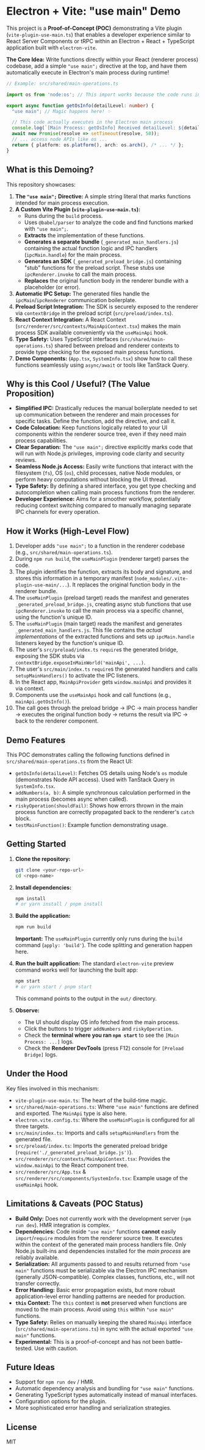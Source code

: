 # Electron + Vite: "use main" Demo

This project is a **Proof-of-Concept (POC)** demonstrating a Vite plugin (`vite-plugin-use-main.ts`) that enables a developer experience similar to React Server Components or tRPC within an Electron + React + TypeScript application built with `electron-vite`.

**The Core Idea:** Write functions directly within your React (renderer process) codebase, add a simple `"use main";` directive at the top, and have them automatically execute in Electron's main process during runtime!

```typescript
// Example: src/shared/main-operations.ts

import os from 'node:os'; // This import works because the code runs in main!

export async function getOsInfo(detailLevel: number) {
  "use main"; // Magic happens here! ✨

  // This code actually executes in the Electron main process
  console.log(`[Main Process: getOsInfo] Received detailLevel: ${detailLevel}`);
  await new Promise(resolve => setTimeout(resolve, 50));
  // ... access node APIs like os ...
  return { platform: os.platform(), arch: os.arch(), /* ... */ };
}
```

## What is this Demoing?

This repository showcases:

1.  **The `"use main";` Directive:** A simple string literal that marks functions intended for main process execution.
2.  **A Custom Vite Plugin (`vite-plugin-use-main.ts`):**
    *   Runs during the `build` process.
    *   Uses `@babel/parser` to analyze the code and find functions marked with `"use main";`.
    *   **Extracts** the implementation of these functions.
    *   **Generates a separate bundle** (`_generated_main_handlers.js`) containing the actual function logic and IPC handlers (`ipcMain.handle`) for the main process.
    *   **Generates an SDK** (`_generated_preload_bridge.js`) containing "stub" functions for the preload script. These stubs use `ipcRenderer.invoke` to call the main process.
    *   **Replaces** the original function body in the renderer bundle with a placeholder (or error).
3.  **Automatic IPC Setup:** The generated files handle the `ipcMain`/`ipcRenderer` communication boilerplate.
4.  **Preload Script Integration:** The SDK is securely exposed to the renderer via `contextBridge` in the preload script (`src/preload/index.ts`).
5.  **React Context Integration:** A React Context (`src/renderer/src/contexts/MainApiContext.tsx`) makes the main process SDK available conveniently via the `useMainApi` hook.
6.  **Type Safety:** Uses TypeScript interfaces (`src/shared/main-operations.ts`) shared between preload and renderer contexts to provide type checking for the exposed main process functions.
7.  **Demo Components:** (`App.tsx`, `SystemInfo.tsx`) show how to call these functions seamlessly using `async/await` or tools like TanStack Query.

## Why is this Cool / Useful? (The Value Proposition)

*   **Simplified IPC:** Drastically reduces the manual boilerplate needed to set up communication between the renderer and main processes for specific tasks. Define the function, add the directive, and call it.
*   **Code Colocation:** Keep functions logically related to your UI components within the renderer source tree, even if they need main process capabilities.
*   **Clear Separation:** The `"use main";` directive explicitly marks code that will run with Node.js privileges, improving code clarity and security reviews.
*   **Seamless Node.js Access:** Easily write functions that interact with the filesystem (`fs`), OS (`os`), child processes, native Node modules, or perform heavy computations without blocking the UI thread.
*   **Type Safety:** By defining a shared interface, you get type checking and autocompletion when calling main process functions from the renderer.
*   **Developer Experience:** Aims for a smoother workflow, potentially reducing context switching compared to manually managing separate IPC channels for every operation.

## How it Works (High-Level Flow)

1.  Developer adds `"use main";` to a function in the renderer codebase (e.g., `src/shared/main-operations.ts`).
2.  During `npm run build`, the `useMainPlugin` (renderer target) parses the code.
3.  The plugin identifies the function, extracts its body and signature, and stores this information in a temporary manifest (`node_modules/.vite-plugin-use-main/...`). It replaces the original function body in the renderer bundle.
4.  The `useMainPlugin` (preload target) reads the manifest and generates `_generated_preload_bridge.js`, creating async stub functions that use `ipcRenderer.invoke` to call the main process via a specific channel, using the function's unique ID.
5.  The `useMainPlugin` (main target) reads the manifest and generates `_generated_main_handlers.js`. This file contains the *actual implementations* of the extracted functions and sets up `ipcMain.handle` listeners keyed by the function's unique ID.
6.  The user's `src/preload/index.ts` `require`s the generated bridge, exposing the SDK stubs via `contextBridge.exposeInMainWorld('mainApi', ...)`.
7.  The user's `src/main/index.ts` `require`s the generated handlers and calls `setupMainHandlers()` to activate the IPC listeners.
8.  In the React app, `MainApiProvider` gets `window.mainApi` and provides it via context.
9.  Components use the `useMainApi` hook and call functions (e.g., `mainApi.getOsInfo()`).
10. The call goes through the preload bridge -> IPC -> main process handler -> executes the original function body -> returns the result via IPC -> back to the renderer component.

## Demo Features

This POC demonstrates calling the following functions defined in `src/shared/main-operations.ts` from the React UI:

*   `getOsInfo(detailLevel)`: Fetches OS details using Node's `os` module (demonstrates Node API access). Used with TanStack Query in `SystemInfo.tsx`.
*   `addNumbers(a, b)`: A simple synchronous calculation performed in the main process (becomes async when called).
*   `riskyOperation(shouldFail)`: Shows how errors thrown in the main process function are correctly propagated back to the renderer's `catch` block.
*   `testMainFunction()`: Example function demonstrating usage.

## Getting Started

1.  **Clone the repository:**
    ```bash
    git clone <your-repo-url>
    cd <repo-name>
    ```
2.  **Install dependencies:**
    ```bash
    npm install
    # or yarn install / pnpm install
    ```
3.  **Build the application:**
    ```bash
    npm run build
    ```
    **Important:** The `useMainPlugin` currently only runs during the `build` command (`apply: 'build'`). The code splitting and generation happen here.

4.  **Run the built application:**
    The standard `electron-vite` preview command works well for launching the built app:
    ```bash
    npm start
    # or yarn start / pnpm start
    ```
    This command points to the output in the `out/` directory.

5.  **Observe:**
    *   The UI should display OS info fetched from the main process.
    *   Click the buttons to trigger `addNumbers` and `riskyOperation`.
    *   Check the **terminal where you ran `npm start`** to see the `[Main Process: ...]` logs.
    *   Check the **Renderer DevTools** (press F12) console for `[Preload Bridge]` logs.

## Under the Hood

Key files involved in this mechanism:

*   `vite-plugin-use-main.ts`: The heart of the build-time magic.
*   `src/shared/main-operations.ts`: Where `"use main"` functions are defined and exported. The `MainApi` type is also here.
*   `electron.vite.config.ts`: Where the `useMainPlugin` is configured for all three targets.
*   `src/main/index.ts`: Imports and calls `setupMainHandlers` from the generated file.
*   `src/preload/index.ts`: Imports the generated preload bridge (`require('./_generated_preload_bridge.js')`).
*   `src/renderer/src/contexts/MainApiContext.tsx`: Provides the `window.mainApi` to the React component tree.
*   `src/renderer/src/App.tsx` & `src/renderer/src/components/SystemInfo.tsx`: Example usage of the `useMainApi` hook.

## Limitations & Caveats (POC Status)

*   **Build Only:** Does not currently work with the development server (`npm run dev`). HMR integration is complex.
*   **Dependencies:** Code inside `"use main"` functions **cannot** easily `import`/`require` modules from the renderer source tree. It executes within the context of the generated main process handlers file. Only Node.js built-ins and dependencies installed for the *main process* are reliably available.
*   **Serialization:** All arguments passed to and results returned from `"use main"` functions must be serializable via the Electron IPC mechanism (generally JSON-compatible). Complex classes, functions, etc., will not transfer correctly.
*   **Error Handling:** Basic error propagation exists, but more robust application-level error handling patterns are needed for production.
*   **`this` Context:** The `this` context is **not** preserved when functions are moved to the main process. Avoid using `this` within `"use main"` functions.
*   **Type Safety:** Relies on manually keeping the shared `MainApi` interface (`src/shared/main-operations.ts`) in sync with the actual exported `"use main"` functions.
*   **Experimental:** This is a proof-of-concept and has not been battle-tested. Use with caution.

## Future Ideas

*   Support for `npm run dev` / HMR.
*   Automatic dependency analysis and bundling for `"use main"` functions.
*   Generating TypeScript types automatically instead of manual interfaces.
*   Configuration options for the plugin.
*   More sophisticated error handling and serialization strategies.

## License

MIT
```